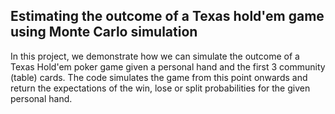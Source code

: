 ## Estimating the outcome of a Texas hold'em game using Monte Carlo simulation
In this project, we demonstrate how we can simulate the outcome of a Texas Hold'em poker game given a personal hand and the first 3 community (table) cards.
The code simulates the game from this point onwards and return the expectations of the win, lose or split probabilities for the given personal hand.

